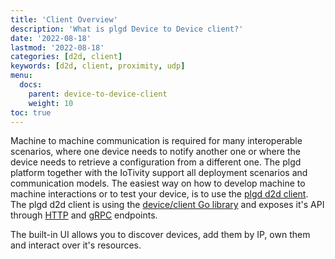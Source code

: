 ```yaml
---
title: 'Client Overview'
description: 'What is plgd Device to Device client?'
date: '2022-08-18'
lastmod: '2022-08-18'
categories: [d2d, client]
keywords: [d2d, client, proximity, udp]
menu:
  docs:
    parent: device-to-device-client
    weight: 10
toc: true
---
```


Machine to machine communication is required for many interoperable scenarios, where one device needs to notify another one or where the device needs to retrieve a configuration from a different one. The plgd platform together with the IoTivity support all deployment scenarios and communication models. The easiest way on how to develop machine to machine interactions or to test your device, is to use the [plgd d2d client](https://github.com/plgd-dev/client-application). The plgd d2d client is using the [device/client Go library](https://github.com/plgd-dev/device/tree/main/client) and exposes it's API through [HTTP](https://github.com/plgd-dev/client-application/blob/main/pb/service.swagger.json) and [gRPC](https://github.com/plgd-dev/client-application/blob/main/pb/service.proto) endpoints. 

The built-in UI allows you to discover devices, add them by IP, own them and interact over it's resources.